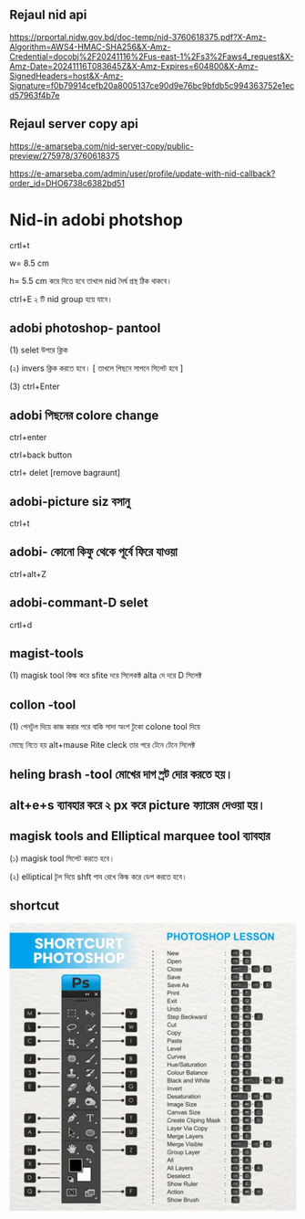 ## Rejaul nid api

https://prportal.nidw.gov.bd/doc-temp/nid-3760618375.pdf?X-Amz-Algorithm=AWS4-HMAC-SHA256&X-Amz-Credential=docobj%2F20241116%2Fus-east-1%2Fs3%2Faws4_request&X-Amz-Date=20241116T083645Z&X-Amz-Expires=604800&X-Amz-SignedHeaders=host&X-Amz-Signature=f0b79914cefb20a8005137ce90d9e76bc9bfdb5c994363752e1ecd57963f4b7e


## Rejaul server copy api

https://e-amarseba.com/nid-server-copy/public-preview/275978/3760618375

https://e-amarseba.com/admin/user/profile/update-with-nid-callback?order_id=DHO6738c6382bd51

# Nid-in adobi photshop

crtl+t 

w= 8.5 cm

h= 5.5 cm করে দিতে হবে তাখলে nid দৈর্ঘ প্রস্থ ঠিক থাকবে। 

ctrl+E ২ টি nid group হয়ে যাবে। 

 ## adobi photoshop- pantool

 (1) selet উপরে ক্লিক

 (২) invers ক্লিক করতে হবে। [ তাখলে পিছনে সাপনে সিলেট হবে ]

(3) ctrl+Enter

## adobi পিছনের colore change 

ctrl+enter

ctrl+back button

ctrl+ delet [remove bagraunt]

## adobi-picture siz বসানু

ctrl+t

## adobi- কোনো কিফু থেকে পূর্বে ফিরে যাওয়া

ctrl+alt+Z

## adobi-commant-D selet

crtl+d

 
## magist-tools 

(1) magisk tool কিল্ক করে sfite দরে সিলেকক্ট alta দে দরে D সিলেক্ট

## collon -tool
(1) পেনটুল দিয়ে কাজ করার পরে বাকি সাদা অংশ টুকো colone tool দিয়ে

মোছে নিতে হয় alt+mause Rite cleck তার পরে টেনে টেনে সিলেক্ট

## heling brash -tool মোখের দাগ স্র্ট দোর করতে হয়।

## alt+e+s ব্যাবহার করে ২ px করে picture ফ্যারেম দেওয়া হয়। 


## magisk tools and Elliptical marquee tool ব্যাবহার

(১) magisk tool সিলেট করতে হবে।

(২) elliptical টৃল দিয়ে shft পাব রেখে কিল্ক করে ডেপ করতে হবে।








## shortcut


<!--[profile](./sho.jpg)-->
<img src="sho.jpg" width="600"/>


